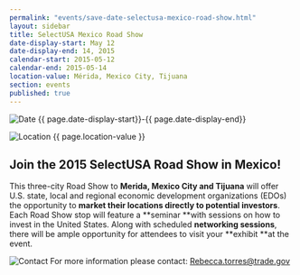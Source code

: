 ```yaml
---
permalink: "events/save-date-selectusa-mexico-road-show.html"
layout: sidebar
title: SelectUSA Mexico Road Show
date-display-start: May 12
date-display-end: 14, 2015
calendar-start: 2015-05-12
calendar-end: 2015-05-14
location-value: Mérida, Mexico City, Tijuana
section: events
published: true
---
```

![Date](https://google.github.io/material-design-icons/action/svg/ic_event_24px.svg "Date") {{ page.date-display-start}}-{{ page.date-display-end}}

![Location](http://google.github.io/material-design-icons/social/svg/ic_location_city_24px.svg "Location") {{ page.location-value }}

## **Join the 2015 SelectUSA Road Show in Mexico!**

This three-city Road Show to **Merida, Mexico City and Tijuana** will offer U.S. state, local and regional economic development organizations (EDOs) the opportunity to **market their locations directly to potential investors**. Each Road Show stop will feature a **seminar **with sessions on how to invest in the United States. Along with scheduled **networking sessions**, there will be ample opportunity for attendees to visit your **exhibit **at the event.&nbsp;

![Contact](https://google.github.io/material-design-icons/action/svg/ic_question_answer_24px.svg "Contact") For more information please contact: [Rebecca.torres@trade.gov](mailto:Rebecca.torres@trade.gov)

